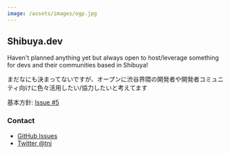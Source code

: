 ```yaml
---
image: /assets/images/ogp.jpg
---
```


## Shibuya.dev

Haven't planned anything yet but always open to host/leverage something for devs and their communities based in Shibuya!

まだなにも決まってないですが、オープンに渋谷界隈の開発者や開発者コミュニティ向けに色々活用したい/協力したいと考えてます

基本方針: [Issue #5](https://github.com/shibuya-dev/Shibuya.dev/issues/5)

### Contact

- [GitHub Issues](https://github.com/shibuya-dev/Shibuya.dev/issues)
- [Twitter @tnj](https://twitter.com/tnj)
